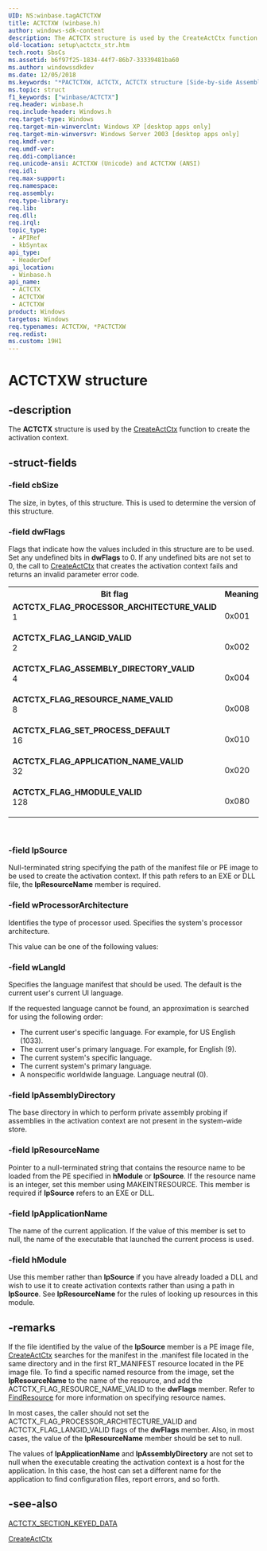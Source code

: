 ```yaml
---
UID: NS:winbase.tagACTCTXW
title: ACTCTXW (winbase.h)
author: windows-sdk-content
description: The ACTCTX structure is used by the CreateActCtx function to create the activation context.
old-location: setup\actctx_str.htm
tech.root: SbsCs
ms.assetid: b6f97f25-1834-44f7-86b7-33339481ba60
ms.author: windowssdkdev
ms.date: 12/05/2018
ms.keywords: "*PACTCTXW, ACTCTX, ACTCTX structure [Side-by-side Assemblies], ACTCTXW, ACTCTX_FLAG_APPLICATION_NAME_VALID, ACTCTX_FLAG_ASSEMBLY_DIRECTORY_VALID, ACTCTX_FLAG_HMODULE_VALID, ACTCTX_FLAG_LANGID_VALID, ACTCTX_FLAG_PROCESSOR_ARCHITECTURE_VALID, ACTCTX_FLAG_RESOURCE_NAME_VALID, ACTCTX_FLAG_SET_PROCESS_DEFAULT, PACTCTX, PACTCTX structure pointer [Side-by-side Assemblies], _win32_actctx_str, setup.actctx_str, tagACTCTXA, tagACTCTXW, winbase/ACTCTX, winbase/ACTCTXW, winbase/PACTCTX"
ms.topic: struct
f1_keywords: ["winbase/ACTCTX"]
req.header: winbase.h
req.include-header: Windows.h
req.target-type: Windows
req.target-min-winverclnt: Windows XP [desktop apps only]
req.target-min-winversvr: Windows Server 2003 [desktop apps only]
req.kmdf-ver: 
req.umdf-ver: 
req.ddi-compliance: 
req.unicode-ansi: ACTCTXW (Unicode) and ACTCTXW (ANSI)
req.idl: 
req.max-support: 
req.namespace: 
req.assembly: 
req.type-library: 
req.lib: 
req.dll: 
req.irql: 
topic_type:
 - APIRef
 - kbSyntax
api_type:
 - HeaderDef
api_location:
 - Winbase.h
api_name:
 - ACTCTX
 - ACTCTXW
 - ACTCTXW
product: Windows
targetos: Windows
req.typenames: ACTCTXW, *PACTCTXW
req.redist: 
ms.custom: 19H1
---
```


# ACTCTXW structure


## -description


The 
<b>ACTCTX</b> structure is used by the 
<a href="https://docs.microsoft.com/windows/desktop/api/winbase/nf-winbase-createactctxa">CreateActCtx</a> function to create the activation context.


## -struct-fields




### -field cbSize

The size, in bytes, of this structure. This is used to determine the version of this structure.


### -field dwFlags

Flags that indicate how the values included in this structure are to be used. Set any undefined bits in <b>dwFlags</b> to 0. If any undefined bits are not set to 0, the call to 
<a href="https://docs.microsoft.com/windows/desktop/api/winbase/nf-winbase-createactctxa">CreateActCtx</a> that creates the activation context fails and returns an invalid parameter error code. 



<table>
<tr>
<th>Bit flag</th>
<th>Meaning</th>
</tr>
<tr>
<td width="40%"><a id="ACTCTX_FLAG_PROCESSOR_ARCHITECTURE_VALID"></a><a id="actctx_flag_processor_architecture_valid"></a><dl>
<dt><b>ACTCTX_FLAG_PROCESSOR_ARCHITECTURE_VALID</b></dt>
<dt>1</dt>
</dl>
</td>
<td width="60%">
0x001

</td>
</tr>
<tr>
<td width="40%"><a id="ACTCTX_FLAG_LANGID_VALID"></a><a id="actctx_flag_langid_valid"></a><dl>
<dt><b>ACTCTX_FLAG_LANGID_VALID</b></dt>
<dt>2</dt>
</dl>
</td>
<td width="60%">
0x002

</td>
</tr>
<tr>
<td width="40%"><a id="ACTCTX_FLAG_ASSEMBLY_DIRECTORY_VALID"></a><a id="actctx_flag_assembly_directory_valid"></a><dl>
<dt><b>ACTCTX_FLAG_ASSEMBLY_DIRECTORY_VALID</b></dt>
<dt>4</dt>
</dl>
</td>
<td width="60%">
0x004

</td>
</tr>
<tr>
<td width="40%"><a id="ACTCTX_FLAG_RESOURCE_NAME_VALID"></a><a id="actctx_flag_resource_name_valid"></a><dl>
<dt><b>ACTCTX_FLAG_RESOURCE_NAME_VALID</b></dt>
<dt>8</dt>
</dl>
</td>
<td width="60%">
0x008

</td>
</tr>
<tr>
<td width="40%"><a id="ACTCTX_FLAG_SET_PROCESS_DEFAULT"></a><a id="actctx_flag_set_process_default"></a><dl>
<dt><b>ACTCTX_FLAG_SET_PROCESS_DEFAULT</b></dt>
<dt>16</dt>
</dl>
</td>
<td width="60%">
0x010

</td>
</tr>
<tr>
<td width="40%"><a id="ACTCTX_FLAG_APPLICATION_NAME_VALID"></a><a id="actctx_flag_application_name_valid"></a><dl>
<dt><b>ACTCTX_FLAG_APPLICATION_NAME_VALID</b></dt>
<dt>32</dt>
</dl>
</td>
<td width="60%">
0x020

</td>
</tr>
<tr>
<td width="40%"><a id="ACTCTX_FLAG_HMODULE_VALID"></a><a id="actctx_flag_hmodule_valid"></a><dl>
<dt><b>ACTCTX_FLAG_HMODULE_VALID</b></dt>
<dt>128</dt>
</dl>
</td>
<td width="60%">
0x080

</td>
</tr>
</table>
 


### -field lpSource

Null-terminated string specifying the path of the manifest file or PE image to be used to create the activation context. If this path refers to an EXE or DLL file, the  <b>lpResourceName</b> member is required.


### -field wProcessorArchitecture

Identifies the type of processor used. Specifies the system's processor architecture.

This value can be one of the following values: 





### -field wLangId

Specifies the language manifest that should be used. The default is the current user's current UI language. 

If the requested language cannot be found, an approximation is searched for using the following order: 




<ul>
<li>The current user's specific language. For example, for US English (1033).</li>
<li>The current user's primary language. For example, for English (9).</li>
<li>The current system's specific language.</li>
<li>The current system's primary language.</li>
<li>A nonspecific worldwide language. Language neutral (0).</li>
</ul>

### -field lpAssemblyDirectory

The base directory in which to perform private assembly probing if assemblies in the activation context are not present in the system-wide store.


### -field lpResourceName

Pointer to a null-terminated string that contains the resource name to be loaded from the PE specified in <b>hModule</b> or <b>lpSource</b>. If the resource name is an integer, set this member using MAKEINTRESOURCE. This member is required if   <b>lpSource</b> refers to an EXE or DLL.


### -field lpApplicationName

The name of the current application. If the value of this member is set to null, the name of the executable that launched the current process is used.


### -field hModule

Use this member rather than <b>lpSource</b> if you have already loaded a DLL and wish to use it to create activation contexts rather than using a path in <b>lpSource</b>. See <b>lpResourceName</b> for the rules of looking up resources in this module.


## -remarks



If the file identified by the value of the <b>lpSource</b> member is a PE image file, 
<a href="https://docs.microsoft.com/windows/desktop/api/winbase/nf-winbase-createactctxa">CreateActCtx</a> searches for the manifest in the .manifest file located in the same directory and in the first RT_MANIFEST resource located in the PE image file. To find a specific named resource from the image, set the <b>lpResourceName</b> to the name of the resource, and add the ACTCTX_FLAG_RESOURCE_NAME_VALID to the <b>dwFlags</b> member. Refer to 
<a href="https://docs.microsoft.com/windows/desktop/api/winbase/nf-winbase-findresourcea">FindResource</a> for more information on specifying resource names.

In most cases, the caller should not set the ACTCTX_FLAG_PROCESSOR_ARCHITECTURE_VALID and ACTCTX_FLAG_LANGID_VALID flags of the <b>dwFlags</b> member. Also, in most cases, the value of the <b>lpResourceName</b> member should be set to null.

The values of <b>lpApplicationName</b> and <b>lpAssemblyDirectory</b> are not set to null when the executable creating the activation context is a host for the application. In this case, the host can set a different name for the application to find configuration files, report errors, and so forth.




## -see-also




<a href="https://docs.microsoft.com/windows/desktop/api/winbase/ns-winbase-tagactctx_section_keyed_data">ACTCTX_SECTION_KEYED_DATA</a>



<a href="https://docs.microsoft.com/windows/desktop/api/winbase/nf-winbase-createactctxa">CreateActCtx</a>
 

 


